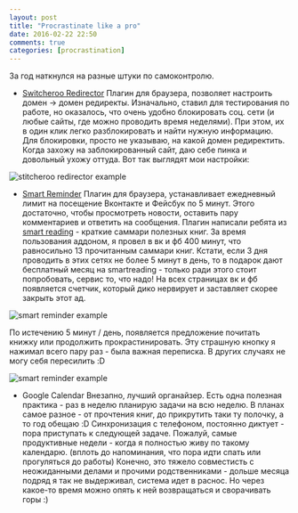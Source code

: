 ```yaml
---
layout: post
title: "Procrastinate like a pro"
date: 2016-02-22 22:50
comments: true
categories: [procrastination]
---
```


За год наткнулся на разные штуки по самоконтролю.
<!--more-->
* [Switcheroo Redirector](https://chrome.google.com/webstore/detail/switcheroo-redirector/cnmciclhnghalnpfhhleggldniplelbg?hl=en)
Плагин для браузера, позволяет настроить домен -> домен редиректы. Изначально, ставил для тестирования по работе, но оказалось,
что очень удобно блокировать соц. сети (и любые сайты, где можно проводить время неделями). При этом, их в один клик легко разблокировать и найти нужную информацию.
Для блокировки, просто не указываю, на какой домен редиректить. Когда захожу на заблокированный сайт, даю себе пинка и довольный ухожу оттуда.
Вот так выглядят мои настройки:

![stitcheroo redirector example](https://dl.dropboxusercontent.com/u/11431171/blog_images/2016/stwitcher_redirector.png)

* [Smart Reminder](http://www.smartreminder.ru/)
Плагин для браузера, устанавливает ежедневный лимит на посещение Вконтакте и Фейсбук по 5 минут. Этого достаточно, чтобы просмотреть новости, оставить пару комментариев и ответить на сообщения.
Плагин написали ребята из [smart reading](http://www.smartreading.ru) - краткие саммари полезных книг. За время пользования аддоном, я провел в вк и фб 400 минут, что равносильно 13 прочитанным саммари книг.
Кстати, если 3 дня проводить в этих сетях не более 5 минут в день, то в подарок дают бесплатный месяц на smartreading - только ради этого стоит попробовать, сервис то, что надо!
На всех страницах вк и фб появляется счетчик, который дико нервирует и заставляет скорее закрыть этот ад.

![smart reminder example](https://dl.dropboxusercontent.com/u/11431171/blog_images/2016/remindrer.png)

По истечению 5 минут / день, появляется предложение почитать книжку или продолжить прокрастинировать. Эту страшную кнопку я нажимал всего пару раз - была важная переписка. В других случаях не могу себя пересилить :D

![smart reminder example](https://dl.dropboxusercontent.com/u/11431171/blog_images/2016/reminder2.png)

* Google Calendar
Внезапно, лучший органайзер. Есть одна полезная практика - раз в неделю планирую задачи на всю неделю. В планах самое разное - от прочтения книг, до прикрутить таки ту полочку, а то год обещаю :D
Синхронизация с телефоном, постоянно диктует - пора приступать к следующей задаче. Пожалуй, самые продуктивные недели - когда я полностью живу по такому календарю. (вплоть до напоминания, что пора идти спать или прогуляться до работы)
Конечно, это тяжело совместисть с неожиданными делами и прочими родственниками - дольше месяца подряд я так не выдерживал, система идет в раснос. Но через какое-то время можно опять к ней возвращаться и сворачивать горы :)

